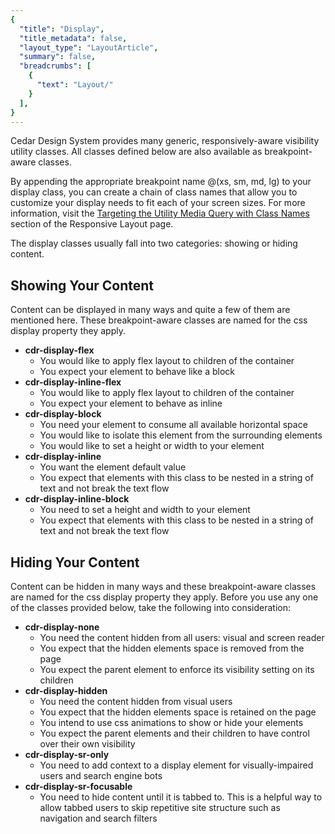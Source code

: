 ```yaml
---
{
  "title": "Display",
  "title_metadata": false,
  "layout_type": "LayoutArticle",
  "summary": false,
  "breadcrumbs": [
    {
      "text": "Layout/"
    }
  ],
}
---
```


<cdr-doc-table-of-contents-shell>

Cedar Design System provides many generic, responsively-aware visibility utility classes. All classes defined below are also available as breakpoint-aware classes. 

By appending the appropriate breakpoint name @(xs, sm, md, lg) to your display class, you can create a chain of class names that allow you to customize your display needs to fit each of your screen sizes. For more information, visit the 
[Targeting the Utility Media Query with Class Names](../responsive/?active-link=targeting-the-utility-media-query-with-class-names) section of the Responsive Layout page. 

The display classes usually fall into two categories: showing or hiding content.

## Showing Your Content
Content can be displayed in many ways and quite a few of them are mentioned here. These breakpoint-aware classes are named for the css display property they apply. 

-  **cdr-display-flex**
    -  You would like to apply flex layout to children of the container
    -  You expect your element to behave like a block
-  **cdr-display-inline-flex**
    -  You would like to apply flex layout to children of the container
    -  You expect your element to behave as inline
-  **cdr-display-block**
    -  You need your element to consume all available horizontal space
    -  You would like to isolate this element from the surrounding elements
    -  You would like to set a height or width to your element
-  **cdr-display-inline**
    -  You want the element default value 
    -  You expect that elements with this class to be nested in a string of text and not break the text flow
-  **cdr-display-inline-block**
    -  You need to set a height and width to your element
    -  You expect that elements with this class to be nested in a string of text and not break the text flow

## Hiding Your Content

Content can be hidden in many ways and these breakpoint-aware classes are named for the css display property they apply.  Before you use any one of the classes provided below, take the following into consideration:

-  **cdr-display-none**
    -  You need the content hidden from all users: visual and screen reader
    -  You expect that the hidden elements space is removed from the page
    -  You expect the parent element to enforce its visibility setting on its children
-  **cdr-display-hidden**
    -  You need the content hidden from visual users
    -  You expect that the hidden elements space is retained on the page
    -  You intend to use css animations to show or hide your elements
    -  You expect the parent elements and their children to have control over their own visibility
-  **cdr-display-sr-only**
    -  You need to add context to a display element for visually-impaired users and search engine bots 
-  **cdr-display-sr-focusable**
    -  You need to hide content until it is tabbed to. This is a helpful way to allow tabbed users to skip repetitive site structure such as navigation and search filters 

</cdr-doc-table-of-contents-shell>